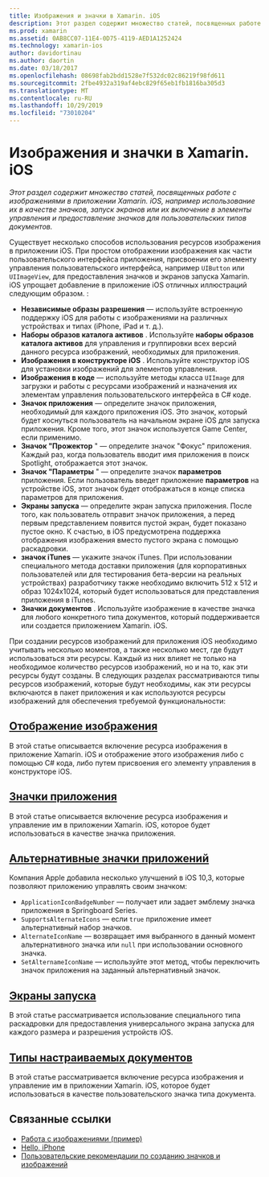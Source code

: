 ```yaml
---
title: Изображения и значки в Xamarin. iOS
description: Этот раздел содержит множество статей, посвященных работе с изображениями в приложении Xamarin. iOS, например использование их в качестве значков, запуск экранов или их включение в элементы управления и предоставление значков для пользовательских типов документов.
ms.prod: xamarin
ms.assetid: 0AB8CC07-11E4-0D75-4119-AED1A1252424
ms.technology: xamarin-ios
author: davidortinau
ms.author: daortin
ms.date: 03/18/2017
ms.openlocfilehash: 08698fab2bdd1528e7f532dc02c86219f98fd611
ms.sourcegitcommit: 2fbe4932a319af4ebc829f65eb1fb1816ba305d3
ms.translationtype: MT
ms.contentlocale: ru-RU
ms.lasthandoff: 10/29/2019
ms.locfileid: "73010204"
---
```

# <a name="images-and-icons-in-xamarinios"></a>Изображения и значки в Xamarin. iOS

_Этот раздел содержит множество статей, посвященных работе с изображениями в приложении Xamarin. iOS, например использование их в качестве значков, запуск экранов или их включение в элементы управления и предоставление значков для пользовательских типов документов._

Существует несколько способов использования ресурсов изображения в приложении iOS. При простом отображении изображения как части пользовательского интерфейса приложения, присвоении его элементу управления пользовательского интерфейса, например `UIButton` или `UIImageView`, для предоставления значков и экранов запуска Xamarin. iOS упрощает добавление в приложение iOS отличных иллюстраций следующим образом. : 

- **Независимые образы разрешения** — используйте встроенную поддержку iOS для работы с изображениями на различных устройствах и типах (iPhone, iPad и т. д.).
- **Наборы образов каталога активов** . Используйте **наборы образов каталога активов** для управления и группировки всех версий данного ресурса изображений, необходимых для приложения.
- **Изображения в конструкторе iOS** . Используйте конструктор iOS для установки изображений для элементов управления.
- **Изображения в коде** — используйте методы класса `UIImage` для загрузки и работы с ресурсами изображений и назначения их элементам управления пользовательского интерфейса в C# коде.
- **Значок приложения** — определите значок приложения, необходимый для каждого приложения iOS. Это значок, который будет коснуться пользователь на начальном экране iOS для запуска приложения. Кроме того, этот значок используется Game Center, если применимо.
- **Значок "Прожектор** " — определите значок "Фокус" приложения. Каждый раз, когда пользователь вводит имя приложения в поиск Spotlight, отображается этот значок.
- **Значок "Параметры** " — определите значок **параметров** приложения. Если пользователь введет приложение **параметров** на устройстве iOS, этот значок будет отображаться в конце списка параметров для приложения. 
- **Экраны запуска** — определите экран запуска приложения. После того, как пользователь отправит значок приложения, а перед первым представлением появится пустой экран, будет показано пустое окно. К счастью, в iOS предусмотрена поддержка отображения изображения вместо пустого экрана с помощью раскадровки. 
- **значок iTunes** — укажите значок iTunes. При использовании специального метода доставки приложения (для корпоративных пользователей или для тестирования бета-версии на реальных устройствах) разработчику также необходимо включить 512 x 512 и образ 1024x1024, который будет использоваться для представления приложения в iTunes.
- **Значки документов** . Используйте изображение в качестве значка для любого конкретного типа документов, который поддерживается или создается приложением Xamarin. iOS.

При создании ресурсов изображений для приложения iOS необходимо учитывать несколько моментов, а также несколько мест, где будут использоваться эти ресурсы. Каждый из них влияет не только на необходимое количество ресурсов изображений, но и на то, как эти ресурсы будут созданы. В следующих разделах рассматриваются типы ресурсов изображений, которые будут необходимы, как эти ресурсы включаются в пакет приложения и как используются ресурсы изображений для обеспечения требуемой функциональности:

## <a name="displaying-an-imageiosapp-fundamentalsimages-iconsdisplaying-an-imagemd"></a>[Отображение изображения](~/ios/app-fundamentals/images-icons/displaying-an-image.md)

В этой статье описывается включение ресурса изображения в приложение Xamarin. iOS и отображение этого изображения либо с помощью C# кода, либо путем присвоения его элементу управления в конструкторе iOS.

## <a name="application-iconsiosapp-fundamentalsimages-iconsapp-iconsmd"></a>[Значки приложения](~/ios/app-fundamentals/images-icons/app-icons.md)

В этой статье описывается включение ресурса изображения и управление им в приложении Xamarin. iOS, которое будет использоваться в качестве значка приложения.

## <a name="alternate-app-iconsiosapp-fundamentalsimages-iconsalternate-app-iconsmd"></a>[Альтернативные значки приложений](~/ios/app-fundamentals/images-icons/alternate-app-icons.md)

Компания Apple добавила несколько улучшений в iOS 10,3, которые позволяют приложению управлять своим значком:

- `ApplicationIconBadgeNumber` — получает или задает эмблему значка приложения в Springboard Series.
- `SupportsAlternateIcons` — если `true` приложение имеет альтернативный набор значков.
- `AlternateIconName` — возвращает имя выбранного в данный момент альтернативного значка или `null` при использовании основного значка.
- `SetAlternameIconName` — используйте этот метод, чтобы переключить значок приложения на заданный альтернативный значок.

## <a name="launch-screensiosapp-fundamentalsimages-iconslaunch-screensmd"></a>[Экраны запуска](~/ios/app-fundamentals/images-icons/launch-screens.md)

В этой статье рассматривается использование специального типа раскадровки для предоставления универсального экрана запуска для каждого размера и разрешения устройств iOS.

## <a name="custom-document-typesiosapp-fundamentalsimages-iconscustom-document-typesmd"></a>[Типы настраиваемых документов](~/ios/app-fundamentals/images-icons/custom-document-types.md)

В этой статье рассматривается включение ресурса изображения и управление им в приложении Xamarin. iOS, которое будет использоваться в качестве пользовательского значка типа документа.

## <a name="related-links"></a>Связанные ссылки

- [Работа с изображениями (пример)](https://docs.microsoft.com/samples/xamarin/ios-samples/workingwithimages)
- [Hello, iPhone](~/ios/get-started/hello-ios/index.md)
- [Пользовательские рекомендации по созданию значков и изображений](https://developer.apple.com/library/ios/#documentation/UserExperience/Conceptual/MobileHIG/IconsImages/IconsImages.html)
